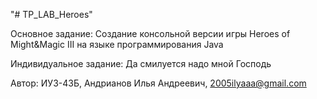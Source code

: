 "# TP_LAB_Heroes" 

Основное задание: Создание консольной версии игры Heroes of Might&Magic III на языке программирования Java

Индивидуальное задание: Да смилуется надо мной Господь

Автор: ИУ3-43Б, Андрианов Илья Андреевич, 2005ilyaaa@gmail.com 
